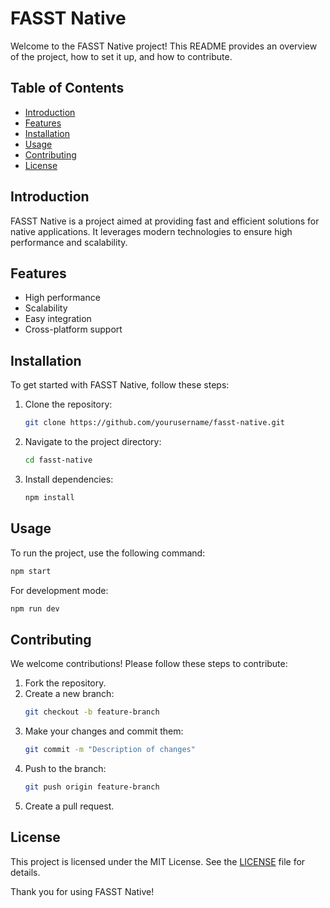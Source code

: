 # FASST Native

Welcome to the FASST Native project! This README provides an overview of the project, how to set it up, and how to contribute.

## Table of Contents
- [Introduction](#introduction)
- [Features](#features)
- [Installation](#installation)
- [Usage](#usage)
- [Contributing](#contributing)
- [License](#license)

## Introduction
FASST Native is a project aimed at providing fast and efficient solutions for native applications. It leverages modern technologies to ensure high performance and scalability.

## Features
- High performance
- Scalability
- Easy integration
- Cross-platform support

## Installation
To get started with FASST Native, follow these steps:

1. Clone the repository:
   ```sh
   git clone https://github.com/yourusername/fasst-native.git
   ```
2. Navigate to the project directory:
   ```sh
   cd fasst-native
   ```
3. Install dependencies:
   ```sh
   npm install
   ```

## Usage
To run the project, use the following command:
```sh
npm start
```
For development mode:
```sh
npm run dev
```

## Contributing
We welcome contributions! Please follow these steps to contribute:

1. Fork the repository.
2. Create a new branch:
   ```sh
   git checkout -b feature-branch
   ```
3. Make your changes and commit them:
   ```sh
   git commit -m "Description of changes"
   ```
4. Push to the branch:
   ```sh
   git push origin feature-branch
   ```
5. Create a pull request.

## License
This project is licensed under the MIT License. See the [LICENSE](LICENSE) file for details.

Thank you for using FASST Native!
